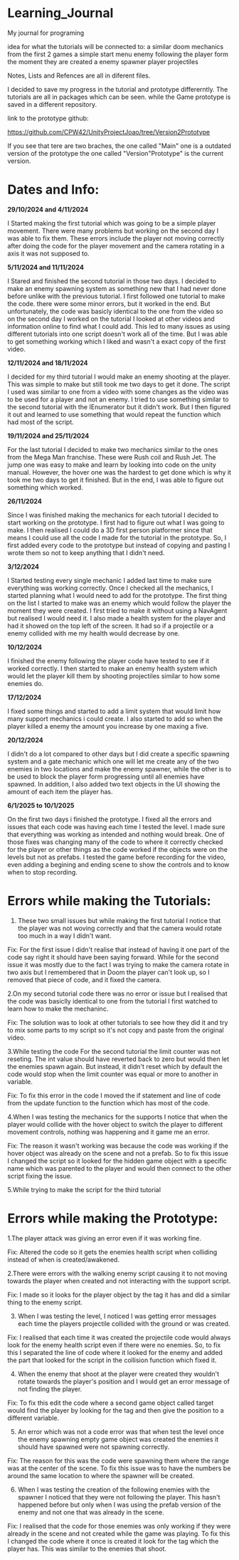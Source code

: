 # Learning_Journal
My journal for programing

idea for what the tutorials will be connected to:
a similar doom mechanics from the first 2 games
a simple start menu
enemy following the player form the moment they are created
a enemy spawner
player projectiles

Notes, Lists and Refences are all in diferent files.

I decided to save my progress in the tutorial and prototype differerntly. The tutorials are all in packages which can be seen. while the Game prototype is saved in a different repository.

link to the prototype github:

https://github.com/CPW42/UnityProjectJoao/tree/Version2Prototype

If you see that tere are two braches, the one called "Main" one is a outdated version of the prototype the one called "Version"Prototype" is the current version. 

# Dates and Info:

**29/10/2024 and 4/11/2024**

I Started making the first tutorial which was going to be a simple player movement. There were many problems but working on the second day I was able to fix them. These errors include the player not moving correctly after doing the code for the player movement and the camera rotating in a axis it was not supposed to.

**5/11/2024 and 11/11/2024**

I Stared and finished the second tutorial in those two days. I decided to make an enemy spawning system as something new that I had never done before unlike with the previous tutorial. I first followed one tutorial to make the code. there were some minor errors, but it worked in the end. But unfortunately, the code was basicly identical to the one from the video so on the second day I worked on the tutorial I looked at other videos and information online to find what I could add. This led to many issues as using different tutorials into one script doesn't work all of the time. But I was able to get something working which I liked and wasn't a exact copy of the first video.

**12/11/2024 and 18/11/2024**

I decided for my third tutorial I would make an enemy shooting at the player. This was simple to make but still took me two days to get it done. The script I used was similar to one from a video with some changes as the video was to be used for a player and not an enemy. I tried to use something similar to the second tutorial with the IEnumerator but it didn't work. But I then figured it out and learned to use something that would repeat the function which had most of the script.

**19/11/2024 and 25/11/2024**

For the last tutorial I decided to make two mechanics similar to the ones from the Mega Man franchise. These were Rush coil and Rush Jet. The jump one was easy to make and learn by looking into code on the unity manual. However, the hover one was the hardest to get done which is why it took me two days to get it finished. But in the end, I was able to figure out something which worked.

**26/11/2024**

Since I was finished making the mechanics for each tutorial I decided to start working on the prototype. I first had to figure out what I was going to make. I then realised I could do a 3D first person platformer since that means I could use all the code I made for the tutorial in the prototype. So, I first added every code to the prototype but instead of copying and pasting I wrote them so not to keep anything that I didn't need.

**3/12/2024**

I Started testing every single mechanic I added last time to make sure everything was working correctly. Once I checked all the mechanics, I started planning what I would need to add for the prototype. The first thing on the list I started to make was an enemy which would follow the player the moment they were created. I first tried to make it without using a NavAgent but realised I would need it. I also made a health system for the player and had it showed on the top left of the screen. It had so if a projectile or a enemy collided with me my health would decrease by one.

**10/12/2024**

I finished the enemy following the player code have tested to see if it worked correctly. I then started to make an enemy health system which would let the player kill them by shooting projectiles similar to how some enemies do.

**17/12/2024**

I fixed some things and started to add a limit system that would limit how many support mechanics i could create. I also started to add so when the player killed a enemy the amount you increase by one maxing a five.

**20/12/2024**

I didn't do a lot compared to other days but I did create a specific spawning system and a gate mechanic which one will let me create any of the two enemies in two locations and make the enemy spawner, while the other is to be used to block the player form progressing until all enemies have spawned. In addition, I also added two text objects in the UI showing the amount of each item the player has.

**6/1/2025 to 10/1/2025**

On the first two days i finished the prototype. I fixed all the errors and issues that each code was having each time I tested the level. I made sure that everything was working as intended and nothing would break. One of those fixes was changing many of the code to where it correctly checked for the player or other things as the code worked if the objects were on the levels but not as prefabs. I tested the game before recording for the video, even adding a begining and ending scene to show the controls and to know when to stop recording.

# Errors while making the Tutorials:

1. These two small issues but while making the first tutorial I notice that the player was not woving correctly and that the camera would rotate too much in a way I didn't want.

Fix: For the first issue I didn't realise that instead of having it one part of the code say right it should have been saying forward. While for the second issue it was mostly due to the fact I was trying to make the camera rotate in two axis but I remembered that in Doom the player can't look up, so I removed that piece of code, and it fixed the camera.

2.On my second tutorial code there was no error or issue but I realised that the code was basiclly identical to one from the tutorial I first watched to learn how to make the mechaninc.

Fix: The solution was to look at other tutorials to see how they did it and try to mix some parts to my script so it's not copy and paste from the original video.

 3.While testing the code For the second tutorial the limit counter was not reseting. The int value should have reverted back to zero but would then let the enemies spawn again. But instead, it didn't reset which by  default the code would stop when the limit counter was equal or more to another in variable.

 Fix: To fix this error in the code I moved the if statement and line of code from the update function to the function which has most of the code.

 4.When I was testing the mechanics for the supports I notice that when the player would collide with the hover object to switch the player to different movement controls, nothing was happening and it game me an error.

 Fix: The reason it wasn't working was because the code was working if the hover object was already on the scene and not a prefab. So to fix this issue I changed the script so it looked for the hidden game object with a specific name which was parented to the player and would then connect to the other script fixing the issue.

5.While trying to make the script for the third tutorial

# Errors while making the Prototype:

1.The player attack was giving an error even if it was working fine.

Fix: Altered the code so it gets the enemies health script when colliding instead of when is created/awakened.

2.There were errors with the walking enemy script causing it to not moving towards the player when created and not interacting with the support script.

Fix: I made so it looks for the player object by the tag it has and did a similar thing to the enemy script.


3. When I was testing the level, I noticed I was getting error messages each time the players projectile collided with the ground or was created.

Fix: I realised that each time it was created the projectile code would always look for the enemy health script even if there were no enemies. So, to fix this I separated the line of code where it looked for the enemy and added the part that looked for the script in the collision function which fixed it.


4. When the enemy that shoot at the player were created they wouldn't rotate towards the player's position and I would get an error message of not finding the player.

Fix: To fix this edit the code where a second game object called target would find the player by looking for the tag and then give the position to a different variable.


5. An error which was not a code error was that when test the level once the enemy spawning empty game object was created the enemies it should have spawned were not spawning correctly.

Fix: The reason for this was the code were spawning them where the range was at the center of the scene. To fix this issue was to have the numbers be around the same location to where the spawner will be created.


6. When I was testing the creation of the following enemies with the spawner I noticed that they were not following the player. This hasn't happened before but only when I was using the prefab version of the enemy and not one that was already in the scene.

Fix: I realised that the code for those enemies was only working if they were already in the scene and not created while the game was playing. To fix this I changed the code where it once is created it look for the tag which the player has. This was similar to the enemies that shoot.



